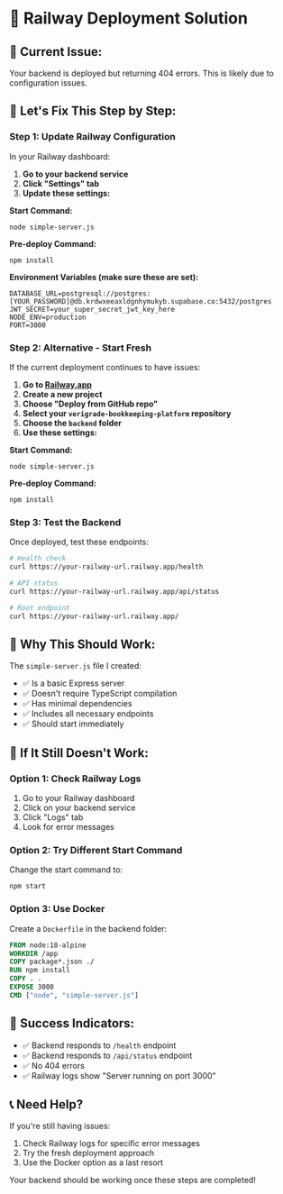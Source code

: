# 🚀 Railway Deployment Solution

## 🎯 Current Issue:
Your backend is deployed but returning 404 errors. This is likely due to configuration issues.

## 🔧 Let's Fix This Step by Step:

### **Step 1: Update Railway Configuration**

In your Railway dashboard:

1. **Go to your backend service**
2. **Click "Settings" tab**
3. **Update these settings:**

**Start Command:**
```
node simple-server.js
```

**Pre-deploy Command:**
```
npm install
```

**Environment Variables (make sure these are set):**
```
DATABASE_URL=postgresql://postgres:[YOUR_PASSWORD]@db.krdwxeeaxldgnhymukyb.supabase.co:5432/postgres
JWT_SECRET=your_super_secret_jwt_key_here
NODE_ENV=production
PORT=3000
```

### **Step 2: Alternative - Start Fresh**

If the current deployment continues to have issues:

1. **Go to [Railway.app](https://railway.app)**
2. **Create a new project**
3. **Choose "Deploy from GitHub repo"**
4. **Select your `verigrade-bookkeeping-platform` repository**
5. **Choose the `backend` folder**
6. **Use these settings:**

**Start Command:**
```
node simple-server.js
```

**Pre-deploy Command:**
```
npm install
```

### **Step 3: Test the Backend**

Once deployed, test these endpoints:

```bash
# Health check
curl https://your-railway-url.railway.app/health

# API status
curl https://your-railway-url.railway.app/api/status

# Root endpoint
curl https://your-railway-url.railway.app/
```

## 🎯 Why This Should Work:

The `simple-server.js` file I created:
- ✅ Is a basic Express server
- ✅ Doesn't require TypeScript compilation
- ✅ Has minimal dependencies
- ✅ Includes all necessary endpoints
- ✅ Should start immediately

## 🚨 If It Still Doesn't Work:

### **Option 1: Check Railway Logs**
1. Go to your Railway dashboard
2. Click on your backend service
3. Click "Logs" tab
4. Look for error messages

### **Option 2: Try Different Start Command**
Change the start command to:
```
npm start
```

### **Option 3: Use Docker**
Create a `Dockerfile` in the backend folder:

```dockerfile
FROM node:18-alpine
WORKDIR /app
COPY package*.json ./
RUN npm install
COPY . .
EXPOSE 3000
CMD ["node", "simple-server.js"]
```

## 🎉 Success Indicators:

- ✅ Backend responds to `/health` endpoint
- ✅ Backend responds to `/api/status` endpoint
- ✅ No 404 errors
- ✅ Railway logs show "Server running on port 3000"

## 📞 Need Help?

If you're still having issues:
1. Check Railway logs for specific error messages
2. Try the fresh deployment approach
3. Use the Docker option as a last resort

Your backend should be working once these steps are completed!





